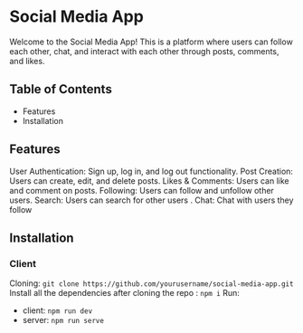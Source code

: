 # Social Media App
Welcome to the Social Media App! This is a platform where users can follow each other, chat, and interact with each other through posts, comments, and likes.

## Table of Contents
* Features
* Installation

## Features
User Authentication: Sign up, log in, and log out functionality.
Post Creation: Users can create, edit, and delete posts.
Likes & Comments: Users can like and comment on posts.
Following: Users can follow and unfollow other users.
Search: Users can search for other users .
Chat: Chat with users they follow

## Installation

### Client
Cloning: `git clone https://github.com/yourusername/social-media-app.git`
Install all the dependencies after cloning the repo : `npm i`
Run:
* client: `npm run dev`
* server: `npm run serve`
